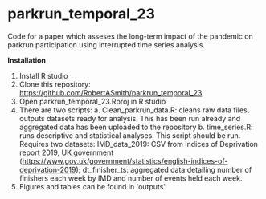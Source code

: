 # parkrun_temporal_23
Code for a paper which asseses the long-term impact of the pandemic on parkrun participation using interrupted time series analysis.


**Installation**
1. Install R studio
2. Clone this repository: https://github.com/RobertASmith/parkrun_temporal_23
3. Open parkrun_temporal_23.Rproj in R studio
4. There are two scripts:
  a. Clean_parkrun_data.R: cleans raw data files, outputs datasets ready for analysis. This has been run already and aggregated data 
     has been uploaded to the repository
  b. time_series.R: runs descriptive and statistical analyses. This script should be run. Requires two datasets:
        IMD_data_2019: CSV from Indices of Deprivation report 2019, UK government (https://www.gov.uk/government/statistics/english-indices-of-deprivation-2019);
        dt_finisher_ts: aggregated data detailing number of finishers each week by IMD and number of events held each week. 
6. Figures and tables can be found in 'outputs'.
